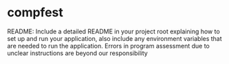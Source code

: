 # compfest
README: Include a detailed README in your project root explaining how to set up and
run your application, also include any environment variables that are needed to run the
application. Errors in program assessment due to unclear instructions are beyond our
responsibility
